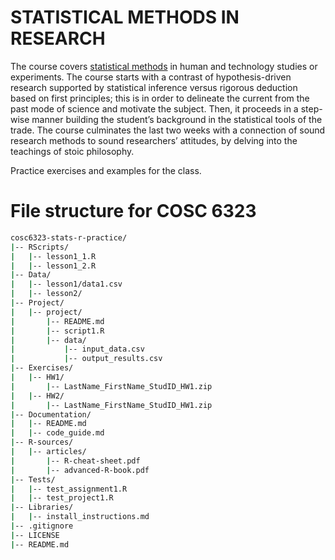 # STATISTICAL METHODS IN RESEARCH

The course covers [statistical methods](https://cpl.uh.edu/index.php/courses/29-statistical-methods-in-research) in human and technology studies or experiments. The course starts with a contrast of hypothesis-driven research supported by statistical inference versus rigorous deduction based on first principles; this is in order to delineate the current from the past mode of science and motivate the subject. Then, it proceeds in a step-wise manner building the student’s background in the statistical tools of the trade. The course culminates the last two weeks with a connection of sound research methods to sound researchers’ attitudes, by delving into the teachings of stoic philosophy.

Practice exercises and examples for the class.

# File structure for COSC 6323 
```bash
cosc6323-stats-r-practice/
|-- RScripts/
|   |-- lesson1_1.R
|   |-- lesson1_2.R
|-- Data/
|   |-- lesson1/data1.csv
|   |-- lesson2/
|-- Project/
|   |-- project/
|       |-- README.md
|       |-- script1.R
|       |-- data/
|           |-- input_data.csv
|           |-- output_results.csv
|-- Exercises/
|   |-- HW1/
|       |-- LastName_FirstName_StudID_HW1.zip
|   |-- HW2/
|       |-- LastName_FirstName_StudID_HW1.zip
|-- Documentation/
|   |-- README.md
|   |-- code_guide.md
|-- R-sources/
|   |-- articles/
|       |-- R-cheat-sheet.pdf
|       |-- advanced-R-book.pdf
|-- Tests/
|   |-- test_assignment1.R
|   |-- test_project1.R
|-- Libraries/
|   |-- install_instructions.md
|-- .gitignore
|-- LICENSE
|-- README.md
```
